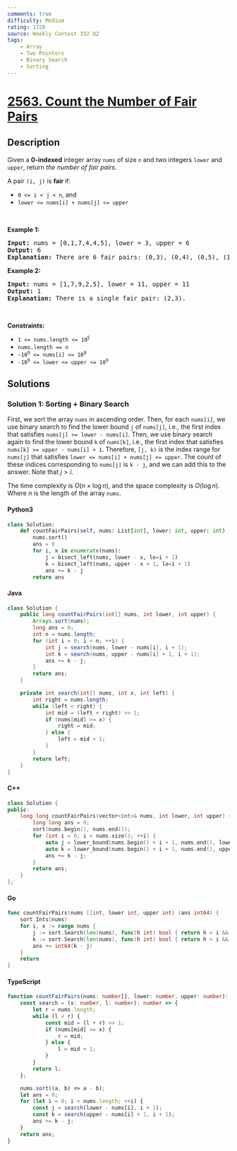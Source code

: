 ```yaml
---
comments: true
difficulty: Medium
rating: 1720
source: Weekly Contest 332 Q2
tags:
    - Array
    - Two Pointers
    - Binary Search
    - Sorting
---
```


<!-- problem:start -->

# [2563. Count the Number of Fair Pairs](https://leetcode.com/problems/count-the-number-of-fair-pairs)

## Description

<!-- description:start -->

<p>Given a <strong>0-indexed</strong> integer array <code>nums</code> of size <code>n</code> and two integers <code>lower</code> and <code>upper</code>, return <em>the number of fair pairs</em>.</p>

<p>A pair <code>(i, j)</code> is <b>fair </b>if:</p>

<ul>
	<li><code>0 &lt;= i &lt; j &lt; n</code>, and</li>
	<li><code>lower &lt;= nums[i] + nums[j] &lt;= upper</code></li>
</ul>

<p>&nbsp;</p>
<p><strong class="example">Example 1:</strong></p>

<pre>
<strong>Input:</strong> nums = [0,1,7,4,4,5], lower = 3, upper = 6
<strong>Output:</strong> 6
<strong>Explanation:</strong> There are 6 fair pairs: (0,3), (0,4), (0,5), (1,3), (1,4), and (1,5).
</pre>

<p><strong class="example">Example 2:</strong></p>

<pre>
<strong>Input:</strong> nums = [1,7,9,2,5], lower = 11, upper = 11
<strong>Output:</strong> 1
<strong>Explanation:</strong> There is a single fair pair: (2,3).
</pre>

<p>&nbsp;</p>
<p><strong>Constraints:</strong></p>

<ul>
	<li><code>1 &lt;= nums.length &lt;= 10<sup>5</sup></code></li>
	<li><code>nums.length == n</code></li>
	<li><code><font face="monospace">-10<sup>9</sup></font>&nbsp;&lt;= nums[i] &lt;= 10<sup>9</sup></code></li>
	<li><code><font face="monospace">-10<sup>9</sup>&nbsp;&lt;= lower &lt;= upper &lt;= 10<sup>9</sup></font></code></li>
</ul>

<!-- description:end -->

## Solutions

<!-- solution:start -->

### Solution 1: Sorting + Binary Search

First, we sort the array `nums` in ascending order. Then, for each `nums[i]`, we use binary search to find the lower bound `j` of `nums[j]`, i.e., the first index that satisfies `nums[j] >= lower - nums[i]`. Then, we use binary search again to find the lower bound `k` of `nums[k]`, i.e., the first index that satisfies `nums[k] >= upper - nums[i] + 1`. Therefore, `[j, k)` is the index range for `nums[j]` that satisfies `lower <= nums[i] + nums[j] <= upper`. The count of these indices corresponding to `nums[j]` is `k - j`, and we can add this to the answer. Note that $j > i$.

The time complexity is $O(n \times \log n)$, and the space complexity is $O(\log n)$. Where $n$ is the length of the array `nums`.

<!-- tabs:start -->

#### Python3

```python
class Solution:
    def countFairPairs(self, nums: List[int], lower: int, upper: int) -> int:
        nums.sort()
        ans = 0
        for i, x in enumerate(nums):
            j = bisect_left(nums, lower - x, lo=i + 1)
            k = bisect_left(nums, upper - x + 1, lo=i + 1)
            ans += k - j
        return ans
```

#### Java

```java
class Solution {
    public long countFairPairs(int[] nums, int lower, int upper) {
        Arrays.sort(nums);
        long ans = 0;
        int n = nums.length;
        for (int i = 0; i < n; ++i) {
            int j = search(nums, lower - nums[i], i + 1);
            int k = search(nums, upper - nums[i] + 1, i + 1);
            ans += k - j;
        }
        return ans;
    }

    private int search(int[] nums, int x, int left) {
        int right = nums.length;
        while (left < right) {
            int mid = (left + right) >> 1;
            if (nums[mid] >= x) {
                right = mid;
            } else {
                left = mid + 1;
            }
        }
        return left;
    }
}
```

#### C++

```cpp
class Solution {
public:
    long long countFairPairs(vector<int>& nums, int lower, int upper) {
        long long ans = 0;
        sort(nums.begin(), nums.end());
        for (int i = 0; i < nums.size(); ++i) {
            auto j = lower_bound(nums.begin() + i + 1, nums.end(), lower - nums[i]);
            auto k = lower_bound(nums.begin() + i + 1, nums.end(), upper - nums[i] + 1);
            ans += k - j;
        }
        return ans;
    }
};
```

#### Go

```go
func countFairPairs(nums []int, lower int, upper int) (ans int64) {
	sort.Ints(nums)
	for i, x := range nums {
		j := sort.Search(len(nums), func(h int) bool { return h > i && nums[h] >= lower-x })
		k := sort.Search(len(nums), func(h int) bool { return h > i && nums[h] >= upper-x+1 })
		ans += int64(k - j)
	}
	return
}
```

#### TypeScript

```ts
function countFairPairs(nums: number[], lower: number, upper: number): number {
    const search = (x: number, l: number): number => {
        let r = nums.length;
        while (l < r) {
            const mid = (l + r) >> 1;
            if (nums[mid] >= x) {
                r = mid;
            } else {
                l = mid + 1;
            }
        }
        return l;
    };

    nums.sort((a, b) => a - b);
    let ans = 0;
    for (let i = 0; i < nums.length; ++i) {
        const j = search(lower - nums[i], i + 1);
        const k = search(upper - nums[i] + 1, i + 1);
        ans += k - j;
    }
    return ans;
}
```

<!-- tabs:end -->

<!-- solution:end -->

<!-- problem:end -->
